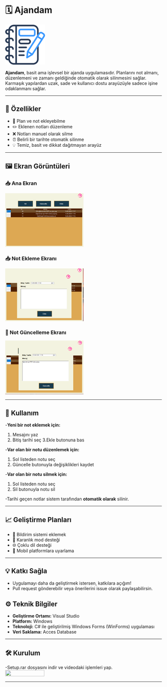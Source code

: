 # 🗓️ Ajandam

![](https://raw.githubusercontent.com/tahatoprak0/AjandamApp/refs/heads/main/images/AjandaLogo.png)

**Ajandam**, basit ama işlevsel bir ajanda uygulamasıdır. Planlarını not almanı, düzenlemeni ve zamanı geldiğinde otomatik olarak silinmesini sağlar.  
Karmaşık yapılardan uzak, sade ve kullanıcı dostu arayüzüyle sadece işine odaklanmanı sağlar.

---

## 🚀 Özellikler

- 📝 Plan ve not ekleyebilme  
- ✏️ Eklenen notları düzenleme  
- ❌ Notları manuel olarak silme  
- ⏰ Belirli bir tarihte otomatik silinme  
- 💡 Temiz, basit ve dikkat dağıtmayan arayüz

---

## 🖼️ Ekran Görüntüleri

### 📥 Ana Ekran
<img src="https://raw.githubusercontent.com/tahatoprak0/AjandamApp/refs/heads/main/images/AnaEkran.png" width="50%" height="50%"/>

### 📥 Not Ekleme Ekranı
<img src="https://raw.githubusercontent.com/tahatoprak0/AjandamApp/refs/heads/main/images/NotEklemeEkrani.png" width="50%" height="50%"/>

### 🔄 Not Güncelleme Ekranı
<img src="https://raw.githubusercontent.com/tahatoprak0/AjandamApp/refs/heads/main/images/GuncelleEkrani.png" width="50%" height="50%"/>

---

## 📌 Kullanım

-**Yeni bir not eklemek için:**
  1. Mesajını yaz
  2. Bitiş tarihi seç
  3.Ekle butonuna bas

-**Var olan bir notu düzenlemek için:**
  1. Sol listeden notu seç
  2. Güncelle butonuyla değişiklikleri kaydet

-**Var olan bir notu silmek için:**
  1. Sol listeden notu seç
  2. Sil butonuyla notu sil     

-Tarihi geçen notlar sistem tarafından **otomatik olarak** silinir.

---

## 📈 Geliştirme Planları

- 🔔 Bildirim sistemi eklemek
- 🌙 Karanlık mod desteği
- 🌐 Çoklu dil desteği
- 📱 Mobil platformlara uyarlama

---

## 💡 Katkı Sağla
- Uygulamayı daha da geliştirmek istersen, katkılara açığım!
- Pull request gönderebilir veya önerilerini issue olarak paylaşabilirsin.

## ⚙️ Teknik Bilgiler

- **Geliştirme Ortamı:** Visual Studio  
- **Platform:** Windows  
- **Teknoloji:** C# ile geliştirilmiş Windows Forms (WinForms) uygulaması  
- **Veri Saklama:** Acces Database

---
## 🛠️ Kurulum
-Setup.rar dosyasını indir ve videodaki işlemleri yap.
<img src="images/kurulum.gif" width="50%" height="50%"/>


  

---
